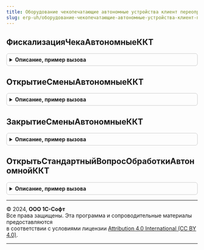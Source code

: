 ```yaml
---
title: Оборудование чекопечатающие автономные устройства клиент переопределяемый
slug: erp-uh/оборудование-чекопечатающие-автономные-устройства-клиент-переопределяемый
---
```



## ФискализацияЧекаАвтономныеККТ
<details style="margin: 1em 0; padding: 0.5em; border: 1px solid #ccc; border-radius: 6px;">

<summary style="font-weight: bold; cursor: pointer;">Описание, пример вызова</summary>

```bsl

// Выполняет фискализацию чека
//
// Параметры:
//  ПараметрыОперации - Структура
//  Отказ - Булево
//  СтандартнаяОбработка - Булево
Процедура ФискализацияЧекаАвтономныеККТ(ПараметрыОперации, Отказ, СтандартнаяОбработка) Экспорт
```

Пример вызова
```bsl
ОборудованиеЧекопечатающиеАвтономныеУстройстваКлиентПереопределяемый.ФискализацияЧекаАвтономныеККТ(ПараметрыОперации, Отказ, СтандартнаяОбработка) 
```
</details>

## ОткрытиеСменыАвтономныеККТ
<details style="margin: 1em 0; padding: 0.5em; border: 1px solid #ccc; border-radius: 6px;">

<summary style="font-weight: bold; cursor: pointer;">Описание, пример вызова</summary>

```bsl

// Выполняет открытие смены
//
// Параметры:
//  ПараметрыОперации - Структура
//  Отказ - Булево
//  СтандартнаяОбработка - Булево
Процедура ОткрытиеСменыАвтономныеККТ(ПараметрыОперации, Отказ, СтандартнаяОбработка) Экспорт
```

Пример вызова
```bsl
ОборудованиеЧекопечатающиеАвтономныеУстройстваКлиентПереопределяемый.ОткрытиеСменыАвтономныеККТ(ПараметрыОперации, Отказ, СтандартнаяОбработка) 
```
</details>

## ЗакрытиеСменыАвтономныеККТ
<details style="margin: 1em 0; padding: 0.5em; border: 1px solid #ccc; border-radius: 6px;">

<summary style="font-weight: bold; cursor: pointer;">Описание, пример вызова</summary>

```bsl

// Выполняет закрытие смены
//
// Параметры:
//  ПараметрыОперации - Структура
//  Отказ - Булево
//  СтандартнаяОбработка - Булево
Процедура ЗакрытиеСменыАвтономныеККТ(ПараметрыОперации, Отказ, СтандартнаяОбработка) Экспорт
```

Пример вызова
```bsl
ОборудованиеЧекопечатающиеАвтономныеУстройстваКлиентПереопределяемый.ЗакрытиеСменыАвтономныеККТ(ПараметрыОперации, Отказ, СтандартнаяОбработка) 
```
</details>

## ОткрытьСтандартныйВопросОбработкиАвтономнойККТ
<details style="margin: 1em 0; padding: 0.5em; border: 1px solid #ccc; border-radius: 6px;">

<summary style="font-weight: bold; cursor: pointer;">Описание, пример вызова</summary>

```bsl

// Выполняет открытие формы вопроса
//
// Параметры:
//  Отказ - Булево
//  СтандартнаяОбработка - Булево
//  ПараметрыОперации - Структура
//  ДополнительныеПараметры - Структура
Процедура ОткрытьСтандартныйВопросОбработкиАвтономнойККТ(Отказ, СтандартнаяОбработка, ПараметрыОперации, ДополнительныеПараметры = Неопределено) Экспорт
```

Пример вызова
```bsl
ОборудованиеЧекопечатающиеАвтономныеУстройстваКлиентПереопределяемый.ОткрытьСтандартныйВопросОбработкиАвтономнойККТ(Отказ, СтандартнаяОбработка, ПараметрыОперации, ДополнительныеПараметры);
```
</details>

---

© 2024, **ООО 1С-Софт**  
Все права защищены. Эта программа и сопроводительные материалы предоставляются  
в соответствии с условиями лицензии [Attribution 4.0 International (CC BY 4.0)](https://creativecommons.org/licenses/by/4.0/legalcode).

---
